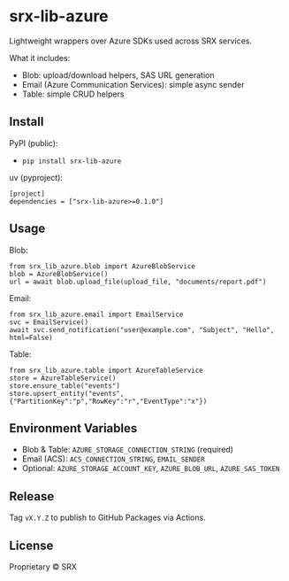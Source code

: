 # srx-lib-azure

Lightweight wrappers over Azure SDKs used across SRX services.

What it includes:
- Blob: upload/download helpers, SAS URL generation
- Email (Azure Communication Services): simple async sender
- Table: simple CRUD helpers

## Install

PyPI (public):

- `pip install srx-lib-azure`

uv (pyproject):
```
[project]
dependencies = ["srx-lib-azure>=0.1.0"]
```

## Usage

Blob:
```
from srx_lib_azure.blob import AzureBlobService
blob = AzureBlobService()
url = await blob.upload_file(upload_file, "documents/report.pdf")
```

Email:
```
from srx_lib_azure.email import EmailService
svc = EmailService()
await svc.send_notification("user@example.com", "Subject", "Hello", html=False)
```

Table:
```
from srx_lib_azure.table import AzureTableService
store = AzureTableService()
store.ensure_table("events")
store.upsert_entity("events", {"PartitionKey":"p","RowKey":"r","EventType":"x"})
```

## Environment Variables

- Blob & Table: `AZURE_STORAGE_CONNECTION_STRING` (required)
- Email (ACS): `ACS_CONNECTION_STRING`, `EMAIL_SENDER`
- Optional: `AZURE_STORAGE_ACCOUNT_KEY`, `AZURE_BLOB_URL`, `AZURE_SAS_TOKEN`

## Release

Tag `vX.Y.Z` to publish to GitHub Packages via Actions.

## License

Proprietary © SRX
